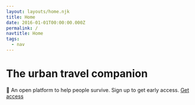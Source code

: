 ```yaml
---
layout: layouts/home.njk
title: Home
date: 2016-01-01T00:00:00.000Z
permalink: /
navtitle: Home
tags:
  - nav
---
```

# The urban travel companion
🍳
An open platform to help people survive. Sign up to get early access.
[Get access](https://www.producthunt.com/upcoming/komuter/)
